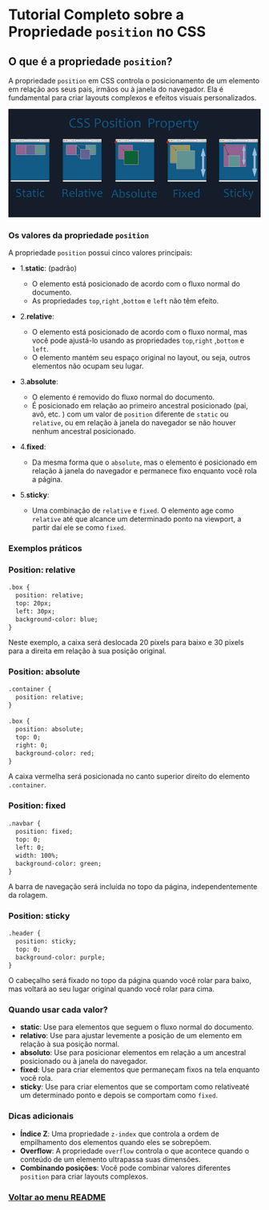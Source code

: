 # Tutorial Completo sobre a Propriedade `position` no CSS

## O que é a propriedade `position`?

A propriedade `position` em CSS controla o posicionamento de um elemento em relação aos seus pais, irmãos ou à janela do navegador. Ela é fundamental para criar layouts complexos e efeitos visuais personalizados.

<img src="../posicionamento/img/img-01.png">

### Os valores da propriedade `position`

A propriedade `position` possui cinco valores principais:

- 1.**static**: (padrão)

  - O elemento está posicionado de acordo com o fluxo normal do documento.
  - As propriedades `top`,`right` ,`bottom` e `left` não têm efeito.  

- 2.**relative**:

  - O elemento está posicionado de acordo com o fluxo normal, mas você pode ajustá-lo usando as propriedades `top`,`right` ,`bottom` e  `left`.  
  - O elemento mantém seu espaço original no layout, ou seja, outros elementos não ocupam seu lugar.

- 3.**absolute**:

  - O elemento é removido do fluxo normal do documento.
  - É posicionado em relação ao primeiro ancestral posicionado (pai, avô, etc. ) com um valor de `position` diferente de `static` ou `relative`, ou em relação à janela do navegador se não houver nenhum ancestral posicionado.

- 4.**fixed**:

  - Da mesma forma que o `absolute`, mas o elemento é posicionado em relação à janela do navegador e permanece fixo enquanto você rola a página.

- 5.**sticky**:

  - Uma combinação de `relative` e `fixed`. O elemento age como `relative` até que alcance um determinado ponto na viewport, a partir daí ele se como `fixed`.

### Exemplos práticos

### Position: relative

```
.box {
  position: relative;
  top: 20px;
  left: 30px;
  background-color: blue;
}
```

Neste exemplo, a caixa será deslocada 20 pixels para baixo e 30 pixels para a direita em relação à sua posição original.

### Position: absolute

```
.container {
  position: relative;
}

.box {
  position: absolute;
  top: 0;
  right: 0;
  background-color: red;
}
```

A caixa vermelha será posicionada no canto superior direito do elemento `.container`.

### Position: fixed

```
.navbar {
  position: fixed;
  top: 0;
  left: 0;
  width: 100%;
  background-color: green;
}
```

A barra de navegação será incluída no topo da página, independentemente da rolagem.

### Position: sticky

```
.header {
  position: sticky;
  top: 0;
  background-color: purple;
}
```
O cabeçalho será fixado no topo da página quando você rolar para baixo, mas voltará ao seu lugar original quando você rolar para cima.

### Quando usar cada valor?

- **static**: Use para elementos que seguem o fluxo normal do documento.
- **relativo**: Use para ajustar levemente a posição de um elemento em relação à sua posição normal.
- **absoluto**: Use para posicionar elementos em relação a um ancestral posicionado ou à janela do navegador.
- **fixed**: Use para criar elementos que permaneçam fixos na tela enquanto você rola.
- **sticky**: Use para criar elementos que se comportam como relativeaté um determinado ponto e depois se comportam como `fixed`.

### Dicas adicionais

- **Índice Z**: Uma propriedade `z-index` que controla a ordem de empilhamento dos elementos quando eles se sobrepõem.
- **Overflow**: A propriedade `overflow` controla o que acontece quando o conteúdo de um elemento ultrapassa suas dimensões.
- **Combinando posições**: Você pode combinar valores diferentes `position` para criar layouts complexos.

### [Voltar ao menu README](../README.md)